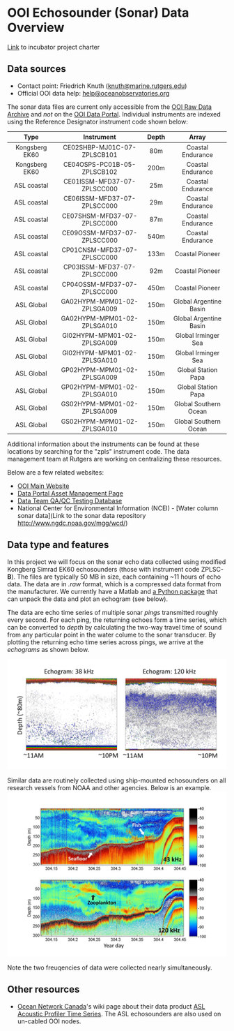 # OOI Echosounder (Sonar) Data Overview
[Link](https://github.com/uwescience/incubator2017/wiki/OOI-Sonar-for-Ecosystem-Monitoring) to incubator project charter

## Data sources
* Contact point: Friedrich Knuth (knuth@marine.rutgers.edu)
* Official OOI data help: help@oceanobservatories.org

The sonar data files are current only accessible from the [OOI Raw Data Archive](http://oceanobservatories.org/data/raw-data/) and _not_ on the [OOI Data Portal](http://oceanobservatories.org/data-portal/). Individual instruments are indexed using the Reference Designator instrument code shown below:

| Type | Instrument | Depth | Array |
|:----:|:---------------------------:|:-----:|:-----:|
|Kongsberg EK60|CE02SHBP-MJ01C-07-ZPLSCB101	|80m	| Coastal Endurance|
|Kongsberg EK60|CE04OSPS-PC01B-05-ZPLSCB102	|200m| Coastal Endurance|
|ASL coastal|CE01ISSM-MFD37-07-ZPLSCC000	|25m		|Coastal Endurance|
|ASL coastal|CE06ISSM-MFD37-07-ZPLSCC000	|29m		|Coastal Endurance|
|ASL coastal|CE07SHSM-MFD37-07-ZPLSCC000	|87m		|Coastal Endurance|
|ASL coastal|CE09OSSM-MFD37-07-ZPLSCC000	|540m	|Coastal Endurance|
|ASL coastal|CP01CNSM-MFD37-07-ZPLSCC000	|133m	|Coastal Pioneer|
|ASL coastal|CP03ISSM-MFD37-07-ZPLSCC000	|92m		|Coastal Pioneer|
|ASL coastal|CP04OSSM-MFD37-07-ZPLSCC000	|450m	|Coastal Pioneer|
|ASL Global|GA02HYPM-MPM01-02-ZPLSGA009	|150m	|Global Argentine Basin|
|ASL Global|GA02HYPM-MPM01-02-ZPLSGA010	|150m	|Global Argentine Basin|
|ASL Global|GI02HYPM-MPM01-02-ZPLSGA009	|150m	|Global Irminger Sea|
|ASL Global|GI02HYPM-MPM01-02-ZPLSGA010	|150m	|Global Irminger Sea|
|ASL Global|GP02HYPM-MPM01-02-ZPLSGA009	|150m	|Global Station Papa|
|ASL Global|GP02HYPM-MPM01-02-ZPLSGA010	|150m	|Global Station Papa|
|ASL Global|GS02HYPM-MPM01-02-ZPLSGA009	|150m	|Global Southern Ocean|
|ASL Global|GS02HYPM-MPM01-02-ZPLSGA010	|150m	|Global Southern Ocean|

Additional information about the instruments can be found at these locations by searching for the "zpls" instrument code. The data management team at Rutgers are working on centralizing these resources.

Below are a few related websites:

* [OOI Main Website](http://oceanobservatories.org/instruments/)
* [Data Portal Asset Management Page](https://ooinet.oceanobservatories.org/assets/management/)
* [Data Team QA/QC Testing Database](https://ooi.visualocean.net/instruments/all)
* National Center for Environmental Information (NCEI) - [Water column sonar data](Link to the sonar data repository http://www.ngdc.noaa.gov/mgg/wcd/)

## Data type and features
In this project we will focus on the sonar echo data collected using modified Kongberg Simrad EK60 echosounders (those with instrument code ZPLSC-**B**). The files are typically 50 MB in size, each containing ~11 hours of echo data. The data are in _.raw_ format, which is a compressed data format from the manufacturer. We currently have a Matlab and [a Python package](https://github.com/oceanobservatories/mi-instrument/tree/master/mi/instrument/kut/ek60/ooicore) that can unpack the data and plot an echogram (see below).

The data are echo time series of multiple sonar _pings_ transmitted roughly every second. For each ping, the returning echoes form a time series, which can be converted to _depth_ by calculating the two-way travel time of sound from any particular point in the water colume to the sonar transducer. By plotting the returning echo time series across pings, we arrive at the _echograms_ as shown below.

![Exemplary OOI echogram at 38 and 120 kHz.](./img/ooi_echogram_example.png)

Similar data are routinely collected using ship-mounted echosounders on all research vessels from NOAA and other agencies. Below is an example.
![Exemplary OOI echogram at 38 and 120 kHz.](./img/ship_echogram_example.png)

Note the two freuqencies of data were collected nearly simultaneously.


## Other resources
* [Ocean Network Canada](www.oceannetworks.ca/)'s wiki page about their data product [ASL Acoustic Profiler Time Series](https://wiki.oceannetworks.ca/display/DP/24). The ASL echosounders are also used on un-cabled OOI nodes.

